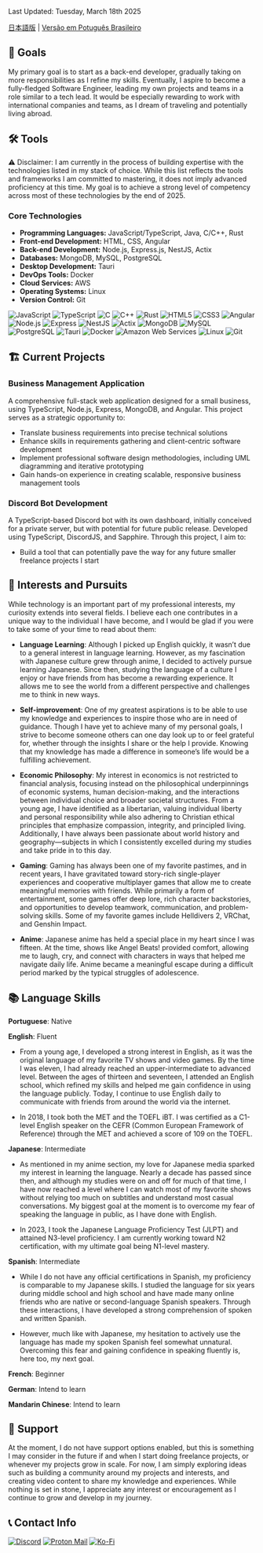 Last Updated: Tuesday, March 18th 2025

[日本語版](READMEJP.md) | [Versão em Potuguês Brasileiro](READMEPTBR.md)

## 🎯 Goals

My primary goal is to start as a back-end developer, gradually taking on more responsibilities as I refine my skills. Eventually, I aspire to become a fully-fledged Software Engineer, leading my own projects and teams in a role similar to a tech lead. It would be especially rewarding to work with international companies and teams, as I dream of traveling and potentially living abroad.

## 🛠️ Tools

⚠️ Disclaimer:
I am currently in the process of building expertise with the technologies listed in my stack of choice. While this list reflects the tools and frameworks I am committed to mastering, it does not imply advanced proficiency at this time. My goal is to achieve a strong level of competency across most of these technologies by the end of 2025.

### Core Technologies

- **Programming Languages:** JavaScript/TypeScript, Java, C/C++, Rust
- **Front-end Development:** HTML, CSS, Angular
- **Back-end Development:** Node.js, Express.js, NestJS, Actix
- **Databases:** MongoDB, MySQL, PostgreSQL
- **Desktop Development:** Tauri
- **DevOps Tools:** Docker
- **Cloud Services:** AWS
- **Operating Systems:** Linux
- **Version Control:** Git

![JavaScript](https://img.shields.io/badge/JavaScript-222222?style=for-the-badge&logo=JavaScript&logoColor=F7DF1E)
![TypeScript](https://img.shields.io/static/v1?style=for-the-badge&message=TypeScript&color=3178C6&logo=TypeScript&logoColor=FFFFFF&label=)
![C](https://img.shields.io/badge/C-222222?style=for-the-badge&logo=C&logoColor=A8B9CC)
![C++](https://img.shields.io/badge/C++-00599C?style=for-the-badge&logo=C%2B%2B&logoColor=FFFFFF)
![Rust](https://img.shields.io/static/v1?style=for-the-badge&message=Rust&color=000000&logo=Rust&logoColor=FFFFFF&label=)
![HTML5](https://img.shields.io/static/v1?style=for-the-badge&message=HTML5&color=E34F26&logo=HTML5&logoColor=FFFFFF&label=)
![CSS3](https://img.shields.io/static/v1?style=for-the-badge&message=CSS3&color=1572B6&logo=CSS3&logoColor=FFFFFF&label=)
![Angular](https://img.shields.io/badge/Angular-0F0F11?style=for-the-badge&logo=Angular&logoColor=FFFFFF)
![Node.js](https://img.shields.io/static/v1?style=for-the-badge&message=Node.js&color=5FA04E&logo=Node.js&logoColor=FFFFFF&label=)
![Express](https://img.shields.io/badge/Express-000000?style=for-the-badge&logo=Express&logoColor=FFFFFF)
![NestJS](https://img.shields.io/badge/NestJS-E0234E?style=for-the-badge&logo=NestJS&logoColor=FFFFFF)
![Actix](https://img.shields.io/static/v1?style=for-the-badge&message=Actix&color=000000&logo=Actix&logoColor=FFFFFF&label=)
![MongoDB](https://img.shields.io/static/v1?style=for-the-badge&message=MongoDB&color=47A248&logo=MongoDB&logoColor=FFFFFF&label=)
![MySQL](https://img.shields.io/badge/MySQL-4479A1?style=for-the-badge&logo=MySQL&logoColor=FFFFFF)
![PostgreSQL](https://img.shields.io/badge/PostgreSQL-4169E1?style=for-the-badge&logo=PostgreSQL&logoColor=FFFFFF)
![Tauri](https://img.shields.io/badge/Tauri-222222?style=for-the-badge&logo=Tauri&logoColor=24C8D8)
![Docker](https://img.shields.io/static/v1?style=for-the-badge&message=Docker&color=2496ED&logo=Docker&logoColor=FFFFFF&label=)
![Amazon Web Services](https://img.shields.io/static/v1?style=for-the-badge&message=Amazon+Web+Services&color=232F3E&logo=Amazon+Web+Services&logoColor=FFFFFF&label=)
![Linux](https://img.shields.io/static/v1?style=for-the-badge&message=Linux&color=222222&logo=Linux&logoColor=FCC624&label=)
![Git](https://img.shields.io/static/v1?style=for-the-badge&message=Git&color=F05032&logo=Git&logoColor=FFFFFF&label=)

## 🏗️ Current Projects

### Business Management Application
A comprehensive full-stack web application designed for a small business, using TypeScript, Node.js, Express, MongoDB, and Angular. This project serves as a strategic opportunity to:
- Translate business requirements into precise technical solutions
- Enhance skills in requirements gathering and client-centric software development
- Implement professional software design methodologies, including UML diagramming and iterative prototyping
- Gain hands-on experience in creating scalable, responsive business management tools

### Discord Bot Development
A TypeScript-based Discord bot with its own dashboard, initially conceived for a private server, but with potential for future public release. Developed using TypeScript, DiscordJS, and Sapphire. Through this project, I aim to:
- Build a tool that can potentially pave the way for any future smaller freelance projects I start

## 🧠 Interests and Pursuits

While technology is an important part of my professional interests, my curiosity extends into several fields. I believe each one contributes in a unique way to the individual I have become, and I would be glad if you were to take some of your time to read about them:

- **Language Learning**: Although I picked up English quickly, it wasn’t due to a general interest in language learning. However, as my fascination with Japanese culture grew through anime, I decided to actively pursue learning Japanese. Since then, studying the language of a culture I enjoy or have friends from has become a rewarding experience. It allows me to see the world from a different perspective and challenges me to think in new ways.

- **Self-improvement**: One of my greatest aspirations is to be able to use my knowledge and experiences to inspire those who are in need of guidance. Though I have yet to achieve many of my personal goals, I strive to become someone others can one day look up to or feel grateful for, whether through the insights I share or the help I provide. Knowing that my knowledge has made a difference in someone’s life would be a fulfilling achievement.

- **Economic Philosophy**: My interest in economics is not restricted to financial analysis, focusing instead on the philosophical underpinnings of economic systems, human decision-making, and the interactions between individual choice and broader societal structures. From a young age, I have identified as a libertarian, valuing individual liberty and personal responsibility while also adhering to Christian ethical principles that emphasize compassion, integrity, and principled living. Additionally, I have always been passionate about world history and geography—subjects in which I consistently excelled during my studies and take pride in to this day.

- **Gaming**: Gaming has always been one of my favorite pastimes, and in recent years, I have gravitated toward story-rich single-player experiences and cooperative multiplayer games that allow me to create meaningful memories with friends. While primarily a form of entertainment, some games offer deep lore, rich character backstories, and opportunities to develop teamwork, communication, and problem-solving skills. Some of my favorite games include Helldivers 2, VRChat, and Genshin Impact.

- **Anime**: Japanese anime has held a special place in my heart since I was fifteen. At the time, shows like Angel Beats! provided comfort, allowing me to laugh, cry, and connect with characters in ways that helped me navigate daily life. Anime became a meaningful escape during a difficult period marked by the typical struggles of adolescence.

## 📚 Language Skills

**Portuguese**: Native

**English**: Fluent

- From a young age, I developed a strong interest in English, as it was the original language of my favorite TV shows and video games. By the time I was eleven, I had already reached an upper-intermediate to advanced level. Between the ages of thirteen and seventeen, I attended an English school, which refined my skills and helped me gain confidence in using the language publicly. Today, I continue to use English daily to communicate with friends from around the world via the internet.

- In 2018, I took both the MET and the TOEFL iBT. I was certified as a C1-level English speaker on the CEFR (Common European Framework of Reference) through the MET and achieved a score of 109 on the TOEFL.

**Japanese**: Intermediate

- As mentioned in my anime section, my love for Japanese media sparked my interest in learning the language. Nearly a decade has passed since then, and although my studies were on and off for much of that time, I have now reached a level where I can watch most of my favorite shows without relying too much on subtitles and understand most casual conversations. My biggest goal at the moment is to overcome my fear of speaking the language in public, as I have done with English.

- In 2023, I took the Japanese Language Proficiency Test (JLPT) and attained N3-level proficiency. I am currently working toward N2 certification, with my ultimate goal being N1-level mastery.

**Spanish**: Intermediate

- While I do not have any official certifications in Spanish, my proficiency is comparable to my Japanese skills. I studied the language for six years during middle school and high school and have made many online friends who are native or second-language Spanish speakers. Through these interactions, I have developed a strong comprehension of spoken and written Spanish.

- However, much like with Japanese, my hesitation to actively use the language has made my spoken Spanish feel somewhat unnatural. Overcoming this fear and gaining confidence in speaking fluently is, here too, my next goal.

**French**: Beginner

**German**: Intend to learn

**Mandarin Chinese**: Intend to learn

## 💖 Support

At the moment, I do not have support options enabled, but this is something I may consider in the future if and when I start doing freelance projects, or whenever my projects grow in scale. For now, I am simply exploring ideas such as building a community around my projects and interests, and creating video content to share my knowledge and experiences. While nothing is set in stone, I appreciate any interest or encouragement as I continue to grow and develop in my journey.

## 📞 Contact Info

<a href="https://discord.com/users/222899628725633024">![Discord](https://img.shields.io/static/v1?style=for-the-badge&message=Discord&color=5865F2&logo=Discord&logoColor=FFFFFF&label=)</a>
<a href="mailto:millionsnake@protonmail.com">![Proton Mail](https://img.shields.io/static/v1?style=for-the-badge&message=Proton+Mail&color=6D4AFF&logo=Proton+Mail&logoColor=FFFFFF&label=)</a>
<a href="ko-fi.com/millionsnake">![Ko-Fi](https://img.shields.io/badge/Ko--fi-F16061?style=for-the-badge&logo=ko-fi&logoColor=white)</a>
